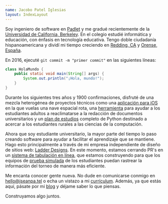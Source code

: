 ```yaml
---
name: Jacobo Patel Iglesias
layout: IndexLayout
---
```


Soy ingeniero de software en [Padlet](https://padlet.com) y me gradué recientemente de la [Universidad de California, Berkeley](https://www.berkeley.edu/). En el colegio estudié informática y educación, con énfasis en tecnología educativa. Tengo doble ciudadanía hispanoamericana y dividí mi tiempo creciendo en [Redding, CA](https://en.wikipedia.org/wiki/Redding,_California) y [Orense, España](https://es.wikipedia.org/wiki/Orense).

En 2016, ejecuté `git commit -m "primer commit"` en las siguientes líneas:

```java:HolaMundo.java
class HolaMundo {
    public static void main(String[] args) {
        System.out.println("¡Hola, mundo!");
    }
}
```

Durante los siguientes tres años y 1900 confirmaciones, disfruté de una mezcla heterogénea de proyectos técnicos como una [aplicación para iOS](https://github.com/jseanpatel/flyright) en la que vuelas una nave espacial rota, una
[herramienta](https://maribel.io) para ayudar a los estudiantes adultos a reaclimatarse a la redacción de documentos universitarios y un [plan de estudios](https://treetoplearning.org/) completo de Python destinado a acercar a los estudiantes rurales a las ciencias de la computación.

Ahora que soy estudiante universitario, la mayor parte del tiempo lo paso creando software para ayudar a facilitar el aprendizaje que se mantiene. Hago esto principalmente a través de mi empresa independiente de diseño de sitios web: [Ladder Designs](https://ladderdesigns.co). En este momento, estamos cerrando PR's en un [sistema de tabulación en línea](https://atabical.com/), que estamos construyendo para que los equipos de [prueba simulada](https://www.collegemocktrial.org) de los estudiantes puedan rastrear la información del torneo de manera más eficiente.

Me encanta conocer gente nueva. No dude en comunicarse conmigo en [hello@jseanpa.tel](mailto:hello@jseanpa.tel) o echa un vistazo a mi [currículum](https://drive.google.com/open?id=1zn7AY7H7qoi3dBHJk6UciWDOOvsibOyN). Además, ya que estás aquí, pásate por mi [blog](./blog) y déjame saber lo que piensas.

Construyamos algo juntos.

